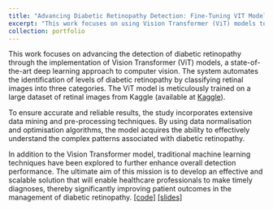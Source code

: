 ```yaml
---
title: "Advancing Diabetic Retinopathy Detection: Fine-Tuning VIT Models"
excerpt: "This work focuses on using Vision Transformer (ViT) models to detect diabetic retinopathy in retinal images. The model is trained on a large dataset from Kaggle, using data mining and pre-processing techniques for reliable results. Traditional machine learning methods are also explored to improve detection. The goal is to create a scalable solution for timely diagnoses, improving patient outcomes in managing diabetic retinopathy.<br/><img src='/images/port1.png'>"
collection: portfolio
---
```


This work focuses on advancing the detection of diabetic retinopathy through the implementation of Vision Transformer (ViT) models, a state-of-the-art deep learning approach to computer vision. The system automates the identification of levels of diabetic retinopathy by classifying retinal images into three categories. The ViT model is meticulously trained on a large dataset of retinal images from Kaggle (available at [Kaggle](https://www.kaggle.com/datasets/amanneo/diabetic-retinopathy-resized-arranged)).

To ensure accurate and reliable results, the study incorporates extensive data mining and pre-processing techniques. By using data normalisation and optimisation algorithms, the model acquires the ability to effectively understand the complex patterns associated with diabetic retinopathy.

In addition to the Vision Transformer model, traditional machine learning techniques have been explored to further enhance overall detection performance. The ultimate aim of this mission is to develop an effective and scalable solution that will enable healthcare professionals to make timely diagnoses, thereby significantly improving patient outcomes in the management of diabetic retinopathy. [[code]](https://github.com/iseddik/Advancing-Diabetic-Retinopathy-Detection-for-Enhanced-Eye-Health) [[slides]](https://github.com/iseddik/iseddik.github.io/blob/master/files/diabetic.pdf)
